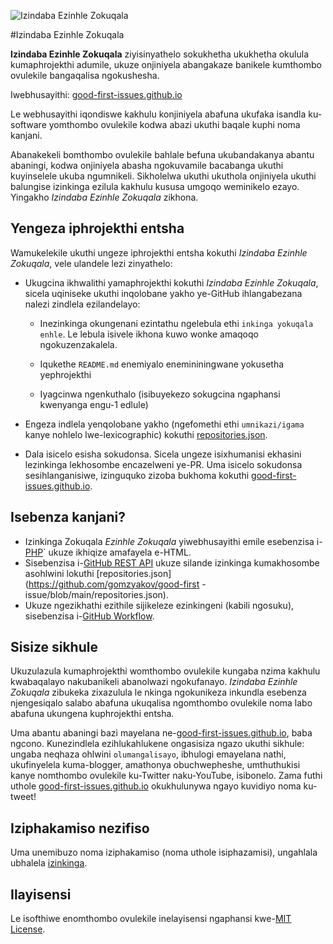 ![Izindaba Ezinhle Zokuqala](./assets/github/social-preview.png)

#Izindaba Ezinhle Zokuqala

**Izindaba Ezinhle Zokuqala** ziyisinyathelo sokukhetha ukukhetha okulula kumaphrojekthi adumile, ukuze onjiniyela abangakaze banikele kumthombo ovulekile bangaqalisa ngokushesha.

Iwebhusayithi: [good-first-issues.github.io](https://good-first-issues.github.io)

Le webhusayithi iqondiswe kakhulu konjiniyela abafuna ukufaka isandla ku-software yomthombo ovulekile kodwa abazi ukuthi baqale kuphi noma kanjani.

Abanakekeli bomthombo ovulekile bahlale befuna ukubandakanya abantu abaningi, kodwa onjiniyela abasha ngokuvamile bacabanga ukuthi kuyinselele ukuba ngumnikeli. Sikholelwa ukuthi ukuthola onjiniyela ukuthi balungise izinkinga ezilula kakhulu kususa umgoqo weminikelo ezayo. Yingakho *Izindaba Ezinhle Zokuqala* zikhona.

## Yengeza iphrojekthi entsha

Wamukelekile ukuthi ungeze iphrojekthi entsha kokuthi *Izindaba Ezinhle Zokuqala*, vele ulandele lezi zinyathelo:

- Ukugcina ikhwalithi yamaphrojekthi kokuthi *Izindaba Ezinhle Zokuqala*, sicela uqiniseke ukuthi inqolobane yakho ye-GitHub ihlangabezana nalezi zindlela ezilandelayo:

     - Inezinkinga okungenani ezintathu ngelebula ethi `inkinga yokuqala enhle`. Le lebula isivele ikhona kuwo wonke amaqoqo ngokuzenzakalela.

     - Iqukethe `README.md` enemiyalo enemininingwane yokusetha yephrojekthi

     - Iyagcinwa ngenkuthalo (isibuyekezo sokugcina ngaphansi kwenyanga engu-1 edlule)

- Engeza indlela yenqolobane yakho (ngefomethi ethi `umnikazi/igama` kanye nohlelo lwe-lexicographic) kokuthi [repositories.json](https://github.com/gomzyakov/good-first-issue/blob/main/repositories.json).

- Dala isicelo esisha sokudonsa. Sicela ungeze isixhumanisi ekhasini lezinkinga lekhosombe encazelweni ye-PR. Uma isicelo sokudonsa sesihlanganisiwe, izinguquko zizoba bukhoma kokuthi [good-first-issues.github.io](https://good-first-issues.github.io).

## Isebenza kanjani?

- Izinkinga Zokuqala *Ezinhle Zokuqala* yiwebhusayithi emile esebenzisa i-[PHP](https://www.php.net)` ukuze ikhiqize amafayela e-HTML.
- Sisebenzisa i-[GitHub REST API](https://docs.github.com/en/rest) ukuze silande izinkinga kumakhosombe asohlwini lokuthi [repositories.json](https://github.com/gomzyakov/good-first -issue/blob/main/repositories.json).
- Ukuze ngezikhathi ezithile sijikeleze ezinkingeni (kabili ngosuku), sisebenzisa i-[GitHub Workflow](https://docs.github.com/en/actions/using-workflows).

## Sisize sikhule

Ukuzulazula kumaphrojekthi womthombo ovulekile kungaba nzima kakhulu kwabaqalayo nakubanikeli abanolwazi ngokufanayo. *Izindaba Ezinhle Zokuqala* zibukeka zixazulula le nkinga ngokunikeza inkundla esebenza njengesiqalo salabo abafuna ukuqalisa ngomthombo ovulekile noma labo abafuna ukungena kuphrojekthi entsha.

Uma abantu abaningi bazi mayelana ne-[good-first-issues.github.io](https://good-first-issues.github.io), baba ngcono. Kunezindlela ezihlukahlukene ongasisiza ngazo ukuthi sikhule: ungaba neqhaza ohlwini `olumangalisayo`, ibhulogi emayelana nathi, ukufinyelela kuma-blogger, amathonya obuchwepheshe, umthuthukisi kanye nomthombo ovulekile ku-Twitter naku-YouTube, isibonelo. Zama futhi uthole [good-first-issues.github.io](https://good-first-issues.github.io) okukhulunywa ngayo kuvidiyo noma ku-tweet!

## Iziphakamiso nezifiso

Uma unemibuzo noma iziphakamiso (noma uthole isiphazamisi), ungahlala ubhalela [izinkinga](https://github.com/good-first-issues/good-first-issues.github.io/issues).

## Ilayisensi

Le isofthiwe enomthombo ovulekile inelayisensi ngaphansi kwe-[MIT License](https://github.com/good-first-issues/good-first-issues.github.io/blob/main/LICENSE).